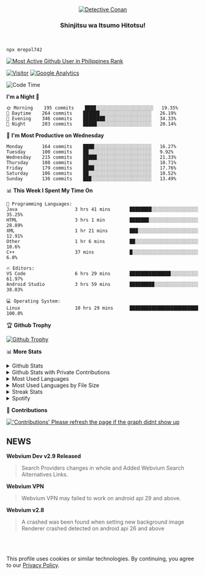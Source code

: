 <p align="center">
<a href="https://mrepol742.github.io">
  <img alt="Detective Conan" src="https://mrepol742-gif-randomizer.vercel.app/api" /> 
  </a> 
  <h3 align="center">Shinjitsu wa Itsumo Hitotsu!</h3>
</p>
<br>

~~~
npx mrepol742
~~~
 
[![Most Active Github User in Philippines Rank](https://enibdhv97zm33sz.m.pipedream.net)](https://mrepol742.github.io)

[![Visitor](https://visitor-badge.glitch.me/badge?page_id=mrepol742)](https:/mrepol742.github.io) [![Google Analytics](https://ga-beacon.appspot.com/UA-211882290-2/profile-readme)](https://mrepol742.github.io)

[comment]: <> (This is a automated generated Data from github action workflow)
[comment]: <> (START OF GENERATED DATA)

<!--START_SECTION:waka-->
![Code Time](http://img.shields.io/badge/Code%20Time-440%20hrs%208%20mins-blue)

**I'm a Night 🦉** 

```text
🌞 Morning    195 commits    ████░░░░░░░░░░░░░░░░░░░░░   19.35% 
🌆 Daytime    264 commits    ██████░░░░░░░░░░░░░░░░░░░   26.19% 
🌃 Evening    346 commits    ████████░░░░░░░░░░░░░░░░░   34.33% 
🌙 Night      203 commits    █████░░░░░░░░░░░░░░░░░░░░   20.14%

```
📅 **I'm Most Productive on Wednesday** 

```text
Monday       164 commits    ████░░░░░░░░░░░░░░░░░░░░░   16.27% 
Tuesday      100 commits    ██░░░░░░░░░░░░░░░░░░░░░░░   9.92% 
Wednesday    215 commits    █████░░░░░░░░░░░░░░░░░░░░   21.33% 
Thursday     108 commits    ██░░░░░░░░░░░░░░░░░░░░░░░   10.71% 
Friday       179 commits    ████░░░░░░░░░░░░░░░░░░░░░   17.76% 
Saturday     106 commits    ██░░░░░░░░░░░░░░░░░░░░░░░   10.52% 
Sunday       136 commits    ███░░░░░░░░░░░░░░░░░░░░░░   13.49%

```


📊 **This Week I Spent My Time On** 

```text
💬 Programming Languages: 
Java                     3 hrs 41 mins       ████████░░░░░░░░░░░░░░░░░   35.25% 
HTML                     3 hrs 1 min         ███████░░░░░░░░░░░░░░░░░░   28.89% 
XML                      1 hr 21 mins        ███░░░░░░░░░░░░░░░░░░░░░░   12.91% 
Other                    1 hr 6 mins         ██░░░░░░░░░░░░░░░░░░░░░░░   10.6% 
C++                      37 mins             █░░░░░░░░░░░░░░░░░░░░░░░░   6.0%

🔥 Editors: 
VS Code                  6 hrs 29 mins       ███████████████░░░░░░░░░░   61.97% 
Android Studio           3 hrs 59 mins       █████████░░░░░░░░░░░░░░░░   38.03%

💻 Operating System: 
Linux                    10 hrs 29 mins      █████████████████████████   100.0%

```


<!--END_SECTION:waka-->

[comment]: <> (END OF GENERATED DATA)

<p>

🏆 **Github Trophy**
  
<a href="https://mrepol742.github.io">
<img alt="Github Trophy" src="https://github-profile-trophy.vercel.app/?username=mrepol742&theme=gruvbox">
</a>
</p>

<p>

📊 **More Stats**
  
<details>
  <summary>Github Stats</summary>
  <br>
  <a href="https://mrepol742.github.io">
  <img alt="Github Stats" src="https://github-readme-stats.vercel.app/api?username=mrepol742&show_icons=true&count_private=true&theme=gruvbox">
</a>  
  
</details> 
  
  <details>
  <summary>Github Stats with Private Contributions</summary>
  <br>
 <a href="https://mrepol742.github.io">
<img alt="Github Stats with Private Contributions" src="https://mrepol742.github.io/github-stats/generated/overview.svg">
</a>
</details>
  
<details>
  <summary>Most Used Languages</summary>
  <br>
 <a href="https://mrepol742.github.io">
<img alt="Most Used Languages" src="https://github-readme-stats.vercel.app/api/top-langs/?username=mrepol742&layout=compact&include_all_commits=true&&count_private=true&langs_count=20&theme=gruvbox">
</a>
</details>

 <details>
  <summary>Most Used Languages by File Size</summary>
  <br>
 <a href="https://mrepol742.github.io">
<img alt="Most Used Languages by File Size" src="https://mrepol742.github.io/github-stats/generated/languages.svg">
</a>
</details>

<details>
  <summary>Streak Stats</summary>
  <br>
<a href="https://mrepol742.github.io">
<img alt="'Streak Stats' Please refresh the page if the stats didnt show up" src="https://mrepol742-streak-stats.herokuapp.com/?user=mrepol742&theme=gruvbox">
</a>
</p>
</details>
<details>
  <summary>Spotify</summary>
  <br>
<a href="https://mrepol742.github.io">
<img alt="Spotify" src="https://spotify-recently-played-readme.vercel.app/api?user=7xx9e7hwq1qyown0m4ut78pcz&count=10&unique=true">
</a>
</p>
</details>


📜 **Contributions**
  
<a href="https://mrepol742.github.io">
<img alt="'Contributions' Please refresh the page if the graph didnt show up" src="https://mrepol742-activity-graph.herokuapp.com/graph?username=mrepol742&theme=github&hide_border=true">
</a>
</p>

## NEWS
**Webvium Dev v2.9 Released**
> Search Providers changes in whole and Added Webvium Search Alternatives Links.

**Webvium VPN**
>Webvium VPN may failed to work on android api 29 and above.

**Webvium v2.8**
>A crashed was been found when setting new background image <br> Renderer crashed detected on android api 26 and above

<br>
<br>

This profile uses cookies or similar technologies. By continuing, you agree to our <a href="https://mrepol742.github.io/privacypolicy">Privacy Policy</a>.


